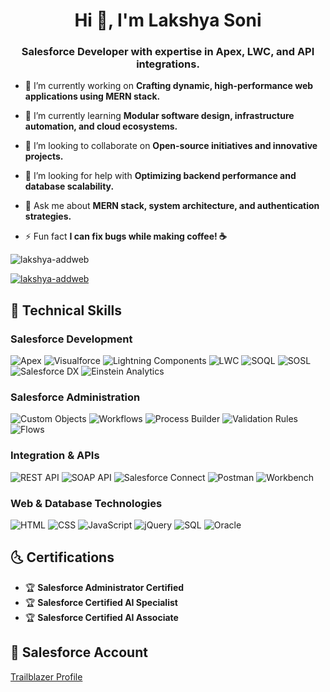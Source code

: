 <h1 align="center">Hi 👋, I'm Lakshya Soni</h1>
<h3 align="center">Salesforce Developer with expertise in Apex, LWC, and API integrations.</h3>

- 🔭 I’m currently working on **Crafting dynamic, high-performance web applications using MERN stack.**

- 🌱 I’m currently learning **Modular software design, infrastructure automation, and cloud ecosystems.**

- 👯 I’m looking to collaborate on **Open-source initiatives and innovative projects.**

- 🤝 I’m looking for help with **Optimizing backend performance and database scalability.**

- 💬 Ask me about **MERN stack, system architecture, and authentication strategies.**

- ⚡ Fun fact **I can fix bugs while making coffee! ☕**

<p align="left"> <img src="https://komarev.com/ghpvc/?username=lakshya-addweb&label=Profile%20views&color=0e75b6&style=flat" alt="lakshya-addweb" /> </p>

<p align="left"> <a href="https://github.com/ryo-ma/github-profile-trophy"><img src="https://github-profile-trophy.vercel.app/?username=lakshya-addweb" alt="lakshya-addweb" /></a> </p>

## 🎯 Technical Skills

### **Salesforce Development**
![Apex](https://img.shields.io/badge/Apex-1797C0?style=for-the-badge&logo=salesforce&logoColor=white) 
![Visualforce](https://img.shields.io/badge/Visualforce-00A1E0?style=for-the-badge&logo=salesforce&logoColor=white) 
![Lightning Components](https://img.shields.io/badge/Lightning%20Components-00A1E0?style=for-the-badge&logo=salesforce&logoColor=white) 
![LWC](https://img.shields.io/badge/LWC-00A1E0?style=for-the-badge&logo=salesforce&logoColor=white) 
![SOQL](https://img.shields.io/badge/SOQL-1797C0?style=for-the-badge&logo=salesforce&logoColor=white) 
![SOSL](https://img.shields.io/badge/SOSL-1797C0?style=for-the-badge&logo=salesforce&logoColor=white) 
![Salesforce DX](https://img.shields.io/badge/Salesforce%20DX-00A1E0?style=for-the-badge&logo=salesforce&logoColor=white) 
![Einstein Analytics](https://img.shields.io/badge/Einstein%20Analytics-00A1E0?style=for-the-badge&logo=salesforce&logoColor=white)

### **Salesforce Administration**
![Custom Objects](https://img.shields.io/badge/Custom%20Objects-1797C0?style=for-the-badge&logo=salesforce&logoColor=white)
![Workflows](https://img.shields.io/badge/Workflows-1797C0?style=for-the-badge&logo=salesforce&logoColor=white)
![Process Builder](https://img.shields.io/badge/Process%20Builder-1797C0?style=for-the-badge&logo=salesforce&logoColor=white)
![Validation Rules](https://img.shields.io/badge/Validation%20Rules-1797C0?style=for-the-badge&logo=salesforce&logoColor=white)
![Flows](https://img.shields.io/badge/Flows-1797C0?style=for-the-badge&logo=salesforce&logoColor=white)

### **Integration & APIs**
![REST API](https://img.shields.io/badge/REST%20API-1797C0?style=for-the-badge&logo=salesforce&logoColor=white)
![SOAP API](https://img.shields.io/badge/SOAP%20API-1797C0?style=for-the-badge&logo=salesforce&logoColor=white)
![Salesforce Connect](https://img.shields.io/badge/Salesforce%20Connect-1797C0?style=for-the-badge&logo=salesforce&logoColor=white)
![Postman](https://img.shields.io/badge/Postman-FF6C37?style=for-the-badge&logo=postman&logoColor=white)
![Workbench](https://img.shields.io/badge/Workbench-1797C0?style=for-the-badge&logo=salesforce&logoColor=white)

### **Web & Database Technologies**
![HTML](https://img.shields.io/badge/HTML5-E34F26?style=for-the-badge&logo=html5&logoColor=white)
![CSS](https://img.shields.io/badge/CSS3-1572B6?style=for-the-badge&logo=css3&logoColor=white)
![JavaScript](https://img.shields.io/badge/JavaScript-F7DF1E?style=for-the-badge&logo=javascript&logoColor=black)
![jQuery](https://img.shields.io/badge/jQuery-0769AD?style=for-the-badge&logo=jquery&logoColor=white)
![SQL](https://img.shields.io/badge/SQL-4479A1?style=for-the-badge&logo=sqlite&logoColor=white)
![Oracle](https://img.shields.io/badge/Oracle-F80000?style=for-the-badge&logo=oracle&logoColor=white)

## 🌜 Certifications
- 🏆 **Salesforce Administrator Certified**
- 🏆 **Salesforce Certified AI Specialist**
- 🏆 **Salesforce Certified AI Associate**

## 🔗 Salesforce Account

[Trailblazer Profile](https://www.salesforce.com/trailblazer/lakshyasoni)
